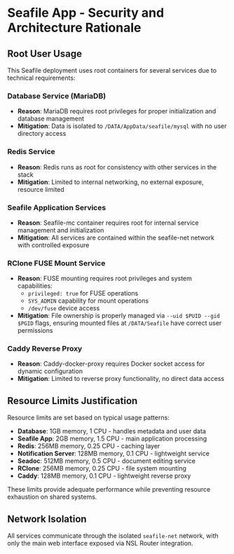 # Seafile App - Security and Architecture Rationale

## Root User Usage

This Seafile deployment uses root containers for several services due to technical requirements:

### Database Service (MariaDB)
- **Reason**: MariaDB requires root privileges for proper initialization and database management
- **Mitigation**: Data is isolated to `/DATA/AppData/seafile/mysql` with no user directory access

### Redis Service
- **Reason**: Redis runs as root for consistency with other services in the stack
- **Mitigation**: Limited to internal networking, no external exposure, resource limited

### Seafile Application Services
- **Reason**: Seafile-mc container requires root for internal service management and initialization
- **Mitigation**: All services are contained within the seafile-net network with controlled exposure

### RClone FUSE Mount Service
- **Reason**: FUSE mounting requires root privileges and system capabilities:
  - `privileged: true` for FUSE operations
  - `SYS_ADMIN` capability for mount operations  
  - `/dev/fuse` device access
- **Mitigation**: File ownership is properly managed via `--uid $PUID --gid $PGID` flags, ensuring mounted files at `/DATA/Seafile` have correct user permissions

### Caddy Reverse Proxy
- **Reason**: Caddy-docker-proxy requires Docker socket access for dynamic configuration
- **Mitigation**: Limited to reverse proxy functionality, no direct data access

## Resource Limits Justification

Resource limits are set based on typical usage patterns:

- **Database**: 1GB memory, 1 CPU - handles metadata and user data
- **Seafile App**: 2GB memory, 1.5 CPU - main application processing
- **Redis**: 256MB memory, 0.25 CPU - caching layer
- **Notification Server**: 128MB memory, 0.1 CPU - lightweight service
- **Seadoc**: 512MB memory, 0.5 CPU - document editing service
- **RClone**: 256MB memory, 0.25 CPU - file system mounting
- **Caddy**: 128MB memory, 0.1 CPU - lightweight reverse proxy

These limits provide adequate performance while preventing resource exhaustion on shared systems.

## Network Isolation

All services communicate through the isolated `seafile-net` network, with only the main web interface exposed via NSL Router integration.